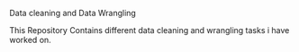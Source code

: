 Data cleaning and Data Wrangling

This Repository Contains different data cleaning and wrangling tasks i have worked on.
